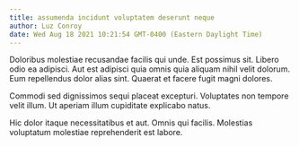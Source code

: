 ```yaml
---
title: assumenda incidunt voluptatem deserunt neque
author: Luz Conroy
date: Wed Aug 18 2021 10:21:54 GMT-0400 (Eastern Daylight Time)
---
```

Doloribus molestiae recusandae facilis qui unde. Est possimus sit. Libero odio ea adipisci. Aut est adipisci quia omnis quia aliquam nihil velit dolorum. Eum repellendus dolor alias sint. Quaerat et facere fugit magni dolores.

 Commodi sed dignissimos sequi placeat excepturi. Voluptates non tempore velit illum. Ut aperiam illum cupiditate explicabo natus.

 Hic dolor itaque necessitatibus et aut. Omnis qui facilis. Molestias voluptatum molestiae reprehenderit est labore.